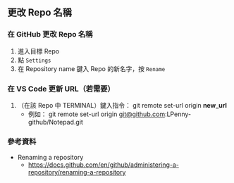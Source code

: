 ## 更改 Repo 名稱

### 在 GitHub 更改 Repo 名稱

1. 進入目標 Repo
2. 點 `Settings`
3. 在 Repository name 鍵入 Repo 的新名字，按 `Rename`

### 在 VS Code 更新 URL（若需要）

1. （在該 Repo 中 TERMINAL）鍵入指令： git remote set-url origin **new_url**
    * 例如： git remote set-url origin git@github.com:LPenny-github/Notepad.git

### 參考資料

* Renaming a repository
  * https://docs.github.com/en/github/administering-a-repository/renaming-a-repository